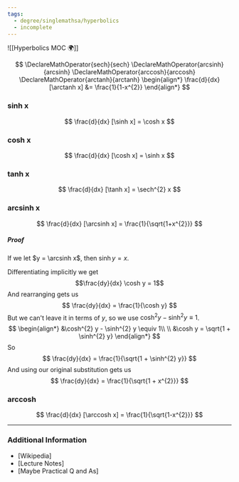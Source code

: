 ```yaml
---
tags:
  - degree/singlemathsa/hyperbolics
  - incomplete
---
```

![[Hyperbolics MOC 🌍]]

$$
\DeclareMathOperator{sech}{sech}
\DeclareMathOperator{arcsinh}{arcsinh}
\DeclareMathOperator{arccosh}{arccosh}
\DeclareMathOperator{arctanh}{arctanh}
\begin{align*}
\frac{d}{dx} [\arctanh x] &= \frac{1}{1-x^{2}}
\end{align*}
$$

### sinh x
$$
\frac{d}{dx} [\sinh x] = \cosh x
$$
### cosh x

$$
\frac{d}{dx} [\cosh x] = \sinh x
$$
### tanh x
$$
\frac{d}{dx} [\tanh x] = \sech^{2} x
$$
### arcsinh x
$$
\frac{d}{dx} [\arcsinh x] = \frac{1}{\sqrt{1+x^{2}}}
$$
##### Proof 
If we let $y = \arcsinh x$, then $\sinh y = x$.

Differentiating implicitly we get
$$\frac{dy}{dx} \cosh y = 1$$
And rearranging gets us 
$$
\frac{dy}{dx} = \frac{1}{\cosh y}
$$
But we can't leave it in terms of $y$, so we use $\cosh^{2} y - \sinh^{2} y \equiv 1$.
$$
\begin{align*}
&\cosh^{2} y - \sinh^{2} y \equiv 1\\
\\
&\cosh y = \sqrt{1 + \sinh^{2} y}
\end{align*}
$$
So 
$$
\frac{dy}{dx} = \frac{1}{\sqrt{1 + \sinh^{2} y}}
$$
And using our original substitution gets us
$$
\frac{dy}{dx} = \frac{1}{\sqrt{1 + x^{2}}}
$$

### arccosh
$$
\frac{d}{dx} [\arccosh x] = \frac{1}{\sqrt{1-x^{2}}}
$$

---
### Additional Information

- [Wikipedia]
- [Lecture Notes]
- [Maybe Practical Q and As]
